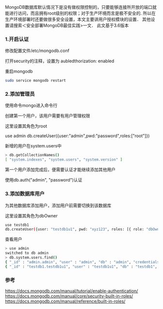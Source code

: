 MongoDB数据库默认情况下是没有做权限控制的，只要能够连接所开放的端口就能进行访问，而且拥有root级别的权限；对于生产环境而言是极不安全的.
所以在生产环境部署时还要做很多安全设置，本文主要讲用户授权模块的设置．
其他设置请搜索＜安全部署MongoDB最佳实践>一文．
此文基于3.6版本



### 1.开启认证

修改配置文件/etc/mongodb.conf

打开security的注释，设置为   aubledthorization: enabled                                                   

重启mongodb

~~~bash
sudo service mongodb restart
~~~


### 2.添加管理员


使用命令mongo进入命令行

创建第一个用户，该用户需要有用户管理权限

这里设置其角色为root

use admin
db.createUser({user:"admin",pwd:"password",roles:["root"]})

新增的用户在system.users中

~~~bash
> db.getCollectionNames()
[ "system.indexes", "system.users", "system.version" ]
~~~


第一个用户添加完成后，便需要认证才能继续添加其他用户

使用db.auth("admin", "password")认证

### 3.添加数据库用户

为其他数据库添加用户，添加用户前需要切换到该数据库

这里设置其角色为dbOwner

~~~bash
use testdb1
db.createUser({user: "testdb1u1", pwd: "xyz123", roles: [{ role: "dbOwner", db: "testdb1" }]})
~~~


查看用户

~~~bash
> use admin
switched to db admin
> db.system.users.find()
{ "_id" : "admin.admin", "user" : "admin", "db" : "admin", "credentials" : { "SCRAM-SHA-1" : { "iterationCount" : 10000, "salt" : "Fdh2ldIW3Aw8Cxz9Dt+96g==", "storedKey" : "zbkfj6ZQH1xwGoOg8JJ6OjtR3Cs=", "serverKey" : "yqkqHABZ64rEeq1X0htOAtUnwFU=" } }, "roles" : [ { "role" : "root", "db" : "admin" } ] }
{ "_id" : "testdb1.testdb1u1", "user" : "testdb1u1", "db" : "testdb1", "credentials" : { "SCRAM-SHA-1" : { "iterationCount" : 10000, "salt" : "Xxt2uET3jRtAYVigyLUydw==", "storedKey" : "yinLG61nRFzfC+3NtB5p9RR+avM=", "serverKey" : "OX/Pdft7JWJm/g0jg07q49OC4c8=" } }, "roles" : [ { "role" : "dbOwner", "db" : "testdb1" } ] }

~~~
### 参考

https://docs.mongodb.com/manual/tutorial/enable-authentication/
https://docs.mongodb.com/manual/core/security-built-in-roles/
https://docs.mongodb.com/manual/reference/built-in-roles/